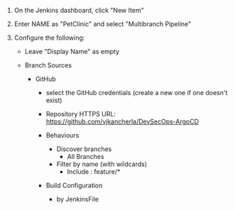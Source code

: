 1. On the Jenkins dashboard, click "New Item"

2. Enter NAME as "PetClinic" and select "Multibranch Pipeline"

3. Configure the following:
    - Leave "Display Name" as empty

    - Branch Sources
        - GitHub
            - select the GitHub credentials (create a new one if one doesn't exist)
            - Repository HTTPS URL: https://github.com/vjkancherla/DevSecOps-ArgoCD

            - Behaviours
                - Discover branches
                    - All Branches
                - Filter by name (with wildcards)
                    - Include : feature/*

            - Build Configuration
                - by JenkinsFile 


